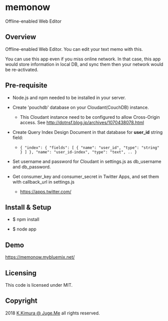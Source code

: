 # memonow

Offline-enabled Web Editor

## Overview

Offline-enabled Web Editor. You can edit your text memo with this. 

You can use this app even if you miss online network. In that case, this app would store information in local DB, and sync them then your network would be re-activated.


## Pre-requisite

- Node.js and npm needed to be installed in your server.

- Create 'pouchdb' database on your Cloudant(CouchDB) instance.

    - This Cloudant instance need to be configured to allow Cross-Origin access. See http://dotnsf.blog.jp/archives/1070438078.html

- Create Query Index Design Document in that database for **user_id** string field:

    - ``{ "index": { "fields": [ { "name": "user_id", "type": "string" } ] }, "name": "user_id-index", "type": "text", .. }``

- Set username and password for Cloudant in settings.js as db_username and db_password.

- Get consumer_key and consumer_secret in Twitter Apps, and set them with callback_url in settings.js

    - https://apps.twitter.com/


## Install & Setup

- $ npm install

- $ node app


## Demo

https://memonow.mybluemix.net/


## Licensing

This code is licensed under MIT.

## Copyright

2018 [K.Kimura @ Juge.Me](https://github.com/dotnsf) all rights reserved.

